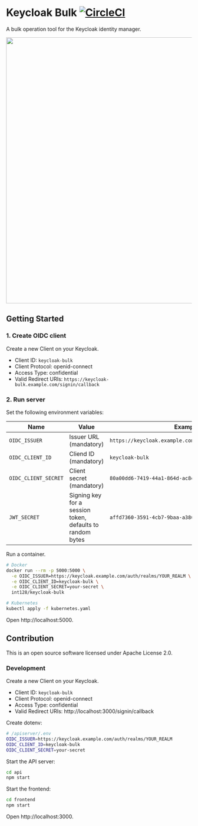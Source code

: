 # Keycloak Bulk [![CircleCI](https://circleci.com/gh/int128/keycloak-bulk.svg?style=shield)](https://circleci.com/gh/int128/keycloak-bulk)

A bulk operation tool for the Keycloak identity manager.

<img src="https://user-images.githubusercontent.com/321266/36188352-f01caa14-118e-11e8-8c51-89ad29ba9af0.png" width="720"/>

## Getting Started

### 1. Create OIDC client

Create a new Client on your Keycloak.

- Client ID: `keycloak-bulk`
- Client Protocol: openid-connect
- Access Type: confidential
- Valid Redirect URIs: `https://keycloak-bulk.example.com/signin/callback`

### 2. Run server

Set the following environment variables:

Name | Value | Example
-----|-------|--------
`OIDC_ISSUER`         | Issuer URL (mandatory) | `https://keycloak.example.com/auth/realms/YOUR_REALM`
`OIDC_CLIENT_ID`      | Cliend ID (mandatory) | `keycloak-bulk`
`OIDC_CLIENT_SECRET`  | Client secret (mandatory) | `80a00dd6-7419-44a1-864d-ac8e44ebf68e`
`JWT_SECRET`          | Signing key for a session token, defaults to random bytes | `affd7360-3591-4cb7-9baa-a386a77ced58`

Run a container.

```bash
# Docker
docker run --rm -p 5000:5000 \
  -e OIDC_ISSUER=https://keycloak.example.com/auth/realms/YOUR_REALM \
  -e OIDC_CLIENT_ID=keycloak-bulk \
  -e OIDC_CLIENT_SECRET=your-secret \
  int128/keycloak-bulk

# Kubernetes
kubectl apply -f kubernetes.yaml
```

Open http://localhost:5000.

## Contribution

This is an open source software licensed under Apache License 2.0.

### Development

Create a new Client on your Keycloak.

- Client ID: `keycloak-bulk`
- Client Protocol: openid-connect
- Access Type: confidential
- Valid Redirect URIs: http://localhost:3000/signin/callback

Create dotenv:

```bash
# /apiserver/.env
OIDC_ISSUER=https://keycloak.example.com/auth/realms/YOUR_REALM
OIDC_CLIENT_ID=keycloak-bulk
OIDC_CLIENT_SECRET=your-secret
```

Start the API server:

```bash
cd api
npm start
```

Start the frontend:

```bash
cd frontend
npm start
```

Open http://localhost:3000.
